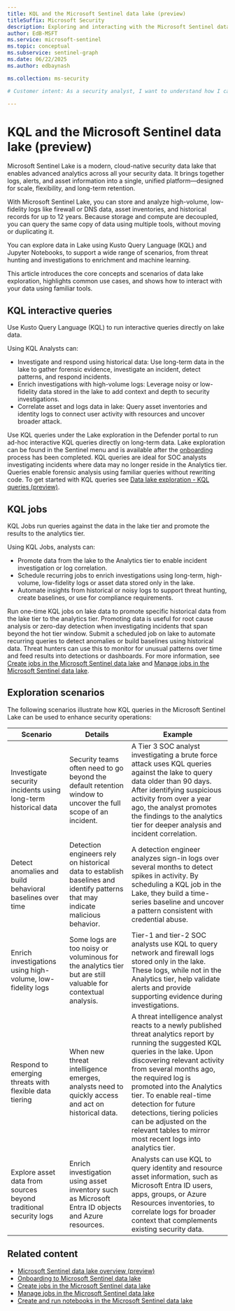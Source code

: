 ```yaml
---  
title: KQL and the Microsoft Sentinel data lake (preview)
titleSuffix: Microsoft Security  
description: Exploring and interacting with the Microsoft Sentinel data lake using KQL
author: EdB-MSFT  
ms.service: microsoft-sentinel
ms.topic: conceptual
ms.subservice: sentinel-graph
ms.date: 06/22/2025
ms.author: edbaynash  

ms.collection: ms-security  

# Customer intent: As a security analyst, I want to understand how I can use KQL to explore and analyze data in the Microsoft Sentinel data lake, so that I can effectively investigate incidents and enhance my security operations.

---
```


# KQL and the Microsoft Sentinel data lake (preview)
 
Microsoft Sentinel Lake is a modern, cloud-native security data lake that enables advanced analytics across all your security data. It brings together logs, alerts, and asset information into a single, unified platform—designed for scale, flexibility, and long-term retention.

With Microsoft Sentinel Lake, you can store and analyze high-volume, low-fidelity logs like firewall or DNS data, asset inventories, and historical records for up to 12 years. Because storage and compute are decoupled, you can query the same copy of data using multiple tools, without moving or duplicating it.

You can explore data in Lake using Kusto Query Language (KQL) and Jupyter Notebooks, to support a wide range of scenarios, from threat hunting and investigations to enrichment and machine learning.

This article introduces the core concepts and scenarios of data lake exploration, highlights common use cases, and shows how to interact with your data using familiar tools.

## KQL interactive queries

Use Kusto Query Language (KQL) to run interactive queries directly on lake data. 

Using KQL Analysts can:

+ Investigate and respond using historical data: Use long-term data in the lake to gather forensic evidence, investigate an incident, detect patterns, and respond incidents.
+ Enrich investigations with high-volume logs: Leverage noisy or low-fidelity data stored in the lake to add context and depth to security investigations.
+ Correlate asset and logs data in lake: Query asset inventories and identity logs to connect user activity with resources and uncover broader attack.

Use KQL queries under the Lake exploration in the Defender portal to run ad-hoc interactive KQL queries directly on long-term data.  Lake exploration can be found in the Sentinel menu and is available after the [onboarding](sentinel-lake-onboarding.md) process has been completed. KQL queries are ideal for SOC analysts investigating incidents where data may no longer reside in the Analytics tier. Queries enable forensic analysis using familiar queries without rewriting code. To get started with KQL queries see [Data lake exploration - KQL queries (preview)](kql-queries.md). 

## KQL jobs 

KQL Jobs run queries against the data in the lake tier and promote the results to the analytics tier.

Using KQL Jobs, analysts can:
+ Promote data from the lake to the Analytics tier to enable incident investigation or log correlation.
+ Schedule recurring jobs to enrich investigations using long-term, high-volume, low-fidelity logs or asset data stored only in the lake.
+ Automate insights from historical or noisy logs to support threat hunting, create baselines, or use for compliance requirements.


Run one-time KQL jobs on lake data to promote specific historical data from the lake tier to the analytics tier. Promoting data is useful for root cause analysis or zero-day detection when investigating incidents that span beyond the hot tier window. Submit a scheduled job on lake to automate recurring queries to detect anomalies or build baselines using historical data. Threat hunters can use this to monitor for unusual patterns over time and feed results into detections or dashboards. For more information, see [Create jobs in the Microsoft Sentinel data lake](kql-jobs.md) and [Manage jobs in the Microsoft Sentinel data lake](kql-manage-jobs.md).



## Exploration scenarios

The following scenarios illustrate how KQL queries in the Microsoft Sentinel Lake can be used to enhance security operations:

| Scenario | Details | Example |
|----------|---------|---------|
| Investigate security incidents using long-term historical data | Security teams often need to go beyond the default retention window to uncover the full scope of an incident. | A Tier 3 SOC analyst investigating a brute force attack uses KQL queries against the lake to query data older than 90 days. After identifying suspicious activity from over a year ago, the analyst promotes the findings to the analytics tier for deeper analysis and incident correlation. |
|Detect anomalies and build behavioral baselines over time| Detection engineers rely on historical data to establish baselines and identify patterns that may indicate malicious behavior. | A detection engineer analyzes sign-in logs over several months to detect spikes in activity. By scheduling a KQL job in the Lake, they build a time-series baseline and uncover a pattern consistent with credential abuse. |
| Enrich investigations using high-volume, low-fidelity logs | Some logs are too noisy or voluminous for the analytics tier but are still valuable for contextual analysis. | Tier-1 and tier-2 SOC analysts use KQL to query network and firewall logs stored only in the lake. These logs, while not in the Analytics tier, help validate alerts and provide supporting evidence during investigations. |
| Respond to emerging threats with flexible data tiering | When new threat intelligence emerges, analysts need to quickly access and act on historical data. | A threat intelligence analyst reacts to a newly published threat analytics report by running the suggested KQL queries in the lake. Upon discovering relevant activity from several months ago, the required log is promoted into the Analytics tier. To enable real-time detection for future detections, tiering policies can be adjusted on the relevant tables to mirror most recent logs into analytics tier. |
| Explore asset data from sources beyond traditional security logs | Enrich investigation using asset inventory such as Microsoft Entra ID objects and Azure resources. | Analysts can use KQL to query identity and resource asset information, such as Microsoft Entra ID users, apps, groups, or Azure Resources inventories, to correlate logs for broader context that complements existing security data. |


## Related content

- [Microsoft Sentinel data lake overview (preview)](sentinel-lake-overview.md)
- [Onboarding to Microsoft Sentinel data lake](sentinel-lake-onboarding.md)
- [Create jobs in the Microsoft Sentinel data lake](kql-jobs.md)
- [Manage jobs in the Microsoft Sentinel data lake](kql-manage-jobs.md)
- [Create and run notebooks in the Microsoft Sentinel data lake](https://aka.ms/notebooks-overview)